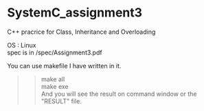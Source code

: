 # SystemC_assignment3
 C++ pracrice for Class, Inheritance and Overloading  
 
OS : Linux  
spec is in /spec/Assignment3.pdf  

You can use makefile I have written in it.  
>> make all  
>> make exe  
And you will see the result on command window or the "RESULT" file.  
